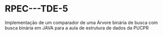 # RPEC---TDE-5

Implementação de um comparador de uma Árvore binária de busca com busca binária em JAVA para a aula de estrutura de dados da PUCPR
